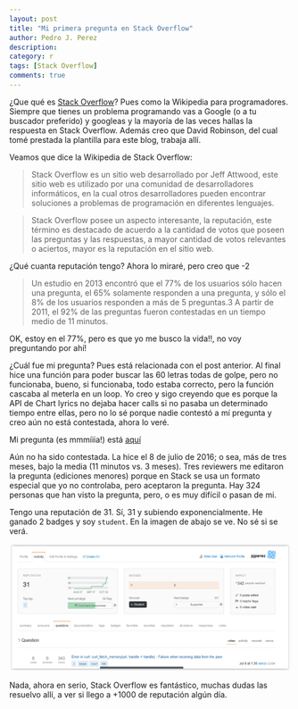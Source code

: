 ```yaml
---
layout: post
title: "Mi primera pregunta en Stack Overflow"
author: Pedro J. Perez
description: 
category: r
tags: [Stack Overflow]
comments: true
---
```




¿Que qué es [Stack Overflow](http://stackoverflow.com/)? Pues como la Wikipedia para programadores. Siempre que tienes un problema programando vas a Google (o a tu buscador preferido) y googleas y la mayoría de las veces hallas la respuesta en Stack Overflow. Además creo que David Robinson, del cual tomé prestada la plantilla para este blog, trabaja allí.   

Veamos que dice la Wikipedia de Stack Overflow:


> Stack Overflow es un sitio web desarrollado por Jeff Attwood, este sitio web es utilizado por una comunidad de desarrolladores informáticos, en la cual otros desarrolladores pueden encontrar soluciones a problemas de programación en diferentes lenguajes. 


> Stack Overflow posee un aspecto interesante, la reputación, este término es destacado de acuerdo a la cantidad de votos que poseen las preguntas y las respuestas, a mayor cantidad de votos relevantes o aciertos, mayor es la reputación en el sitio web.

¿Qué cuanta reputación tengo? Ahora lo miraré, pero creo que -2

> Un estudio en 2013 encontró que el 77% de los usuarios sólo hacen una pregunta, el 65% solamente responden a una pregunta, y sólo el 8% de los usuarios responden a más de 5 preguntas.3 A partir de 2011, el 92% de las preguntas fueron contestadas en un tiempo medio de 11 minutos.

OK, estoy en el 77%, pero es que yo me busco la vida!!, no voy preguntando por ahí!



¿Cuál fue mi pregunta? Pues está relacionada con el post anterior. Al final hice una función para poder buscar las 60 letras todas de golpe, pero no funcionaba, bueno, si funcionaba, todo estaba correcto, pero la función cascaba al meterla en un loop. Yo creo y sigo creyendo que es porque la API de Chart lyrics no dejaba hacer calls si no pasaba un determinado tiempo entre ellas, pero no lo sé porque nadie contestó a mí pregunta y creo aún no está contestada, ahora lo veré.   

Mi pregunta (es mmmíiia!)  está [aquí](http://stackoverflow.com/questions/38276457/error-in-curlcurl-fetch-memoryurl-handle-handle-failure-when-receiving)

Aún no ha sido contestada. La hice el 8 de julio de 2016; o sea, más de tres meses, bajo la media (11 minutos vs. 3 meses). Tres reviewers me editaron la pregunta (ediciones menores) porque en Stack se usa un formato especial que yo no controlaba, pero aceptaron la pregunta. Hay 324 personas que han visto la pregunta, pero, o es muy difícil o pasan de mi.

Tengo una reputación de 31. Sí, 31 y subiendo exponencialmente. He ganado 2 badges y soy `student`. En la imagen de abajo se ve.  No sé si se verá. 


![center](/figs/2016-10-09-mi-primera-pregunta-en-Stack-Overflow/reputation.png)

Nada, ahora en serio, Stack Overflow es fantástico, muchas dudas las resuelvo allí, a ver si llego a +1000 de reputación algún día.



 
